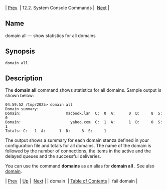 | [Prev](console_commands.domain)  | 12.2. System Console Commands |  [Next](console_commands.fail_domain.php) |

<a name="console_commands.domain_all"></a>
## Name

domain all — show statistics for all domains

## Synopsis

`domain all`

<a name="idp15955280"></a>
## Description

The **domain all**     command shows statistics for all domains. Sample output is shown below:

```
04:59:52 /tmp/2025> domain all
Domain summary:
Domain:                    macbook.lan  C:  0  A:      0  D:     8  S:     0
Domain:                      yahoo.com  C:  1  A:      1  D:     0  S:     1
Totals: C:   1  A:      1  D:     8  S:     1
```

The output shows a summary for each domain stanza defined in your configuration file and totals for all domains. The name of the domain is followed by the number of connections, the items in the active and the delayed queues and the successful deliveries.

You can use the command **domains** as an alias for **domain all** . See also [domain](console_commands.domain "domain").

| [Prev](console_commands.domain)  | [Up](console.commands.non-module.php) |  [Next](console_commands.fail_domain.php) |
| domain  | [Table of Contents](index) |  fail domain |
